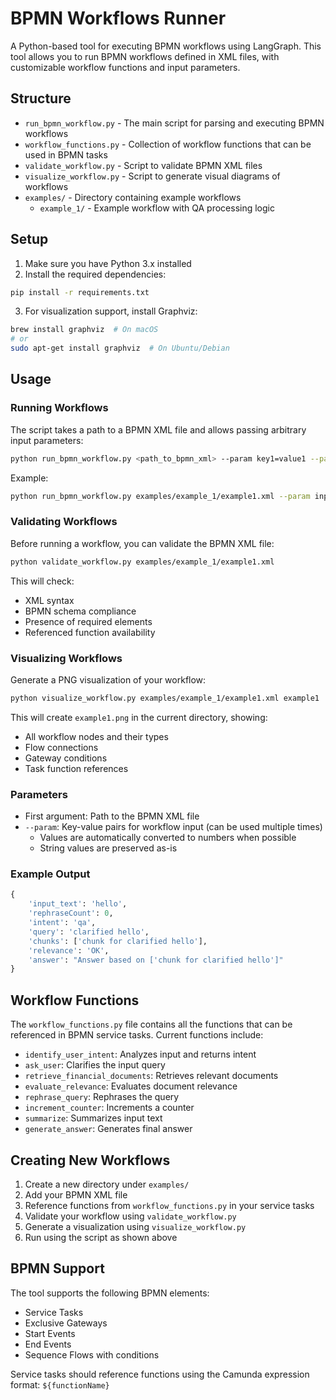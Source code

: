 # BPMN Workflows Runner

A Python-based tool for executing BPMN workflows using LangGraph. This tool allows you to run BPMN workflows defined in XML files, with customizable workflow functions and input parameters.

## Structure

- `run_bpmn_workflow.py` - The main script for parsing and executing BPMN workflows
- `workflow_functions.py` - Collection of workflow functions that can be used in BPMN tasks
- `validate_workflow.py` - Script to validate BPMN XML files
- `visualize_workflow.py` - Script to generate visual diagrams of workflows
- `examples/` - Directory containing example workflows
  - `example_1/` - Example workflow with QA processing logic

## Setup

1. Make sure you have Python 3.x installed
2. Install the required dependencies:
```bash
pip install -r requirements.txt
```

3. For visualization support, install Graphviz:
```bash
brew install graphviz  # On macOS
# or
sudo apt-get install graphviz  # On Ubuntu/Debian
```

## Usage

### Running Workflows

The script takes a path to a BPMN XML file and allows passing arbitrary input parameters:

```bash
python run_bpmn_workflow.py <path_to_bpmn_xml> --param key1=value1 --param key2=value2
```

Example:
```bash
python run_bpmn_workflow.py examples/example_1/example1.xml --param input_text=hello --param rephraseCount=0
```

### Validating Workflows

Before running a workflow, you can validate the BPMN XML file:

```bash
python validate_workflow.py examples/example_1/example1.xml
```

This will check:
- XML syntax
- BPMN schema compliance
- Presence of required elements
- Referenced function availability

### Visualizing Workflows

Generate a PNG visualization of your workflow:

```bash
python visualize_workflow.py examples/example_1/example1.xml example1
```

This will create `example1.png` in the current directory, showing:
- All workflow nodes and their types
- Flow connections
- Gateway conditions
- Task function references

### Parameters

- First argument: Path to the BPMN XML file
- `--param`: Key-value pairs for workflow input (can be used multiple times)
  - Values are automatically converted to numbers when possible
  - String values are preserved as-is

### Example Output

```python
{
    'input_text': 'hello',
    'rephraseCount': 0,
    'intent': 'qa',
    'query': 'clarified hello',
    'chunks': ['chunk for clarified hello'],
    'relevance': 'OK',
    'answer': "Answer based on ['chunk for clarified hello']"
}
```

## Workflow Functions

The `workflow_functions.py` file contains all the functions that can be referenced in BPMN service tasks. Current functions include:

- `identify_user_intent`: Analyzes input and returns intent
- `ask_user`: Clarifies the input query
- `retrieve_financial_documents`: Retrieves relevant documents
- `evaluate_relevance`: Evaluates document relevance
- `rephrase_query`: Rephrases the query
- `increment_counter`: Increments a counter
- `summarize`: Summarizes input text
- `generate_answer`: Generates final answer

## Creating New Workflows

1. Create a new directory under `examples/`
2. Add your BPMN XML file
3. Reference functions from `workflow_functions.py` in your service tasks
4. Validate your workflow using `validate_workflow.py`
5. Generate a visualization using `visualize_workflow.py`
6. Run using the script as shown above

## BPMN Support

The tool supports the following BPMN elements:
- Service Tasks
- Exclusive Gateways
- Start Events
- End Events
- Sequence Flows with conditions

Service tasks should reference functions using the Camunda expression format: `${functionName}`
